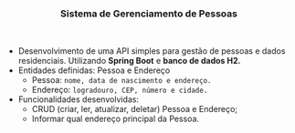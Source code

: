 <h3 align="center"> Sistema de Gerenciamento de Pessoas </h3> <br />

  - Desenvolvimento de uma API simples para gestão de pessoas e dados residenciais. Utilizando **Spring Boot** e **banco de dados H2.** 
  - Entidades definidas: Pessoa e Endereço
      - Pessoa: ```nome, data de nascimento e endereço.```
      - Endereço: ```logradouro, CEP, número e cidade.```
  - Funcionalidades desenvolvidas: 
      - CRUD (criar, ler, atualizar, deletar) Pessoa e Endereço;
      - Informar qual endereço principal da Pessoa.

